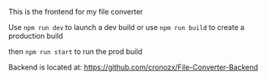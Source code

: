 This is the frontend for my file converter

Use ```npm run dev``` to launch a dev build or use ```npm run build``` to create a production build 

then ```npm run start``` to run the prod build

Backend is located at: https://github.com/cronozx/File-Converter-Backend



